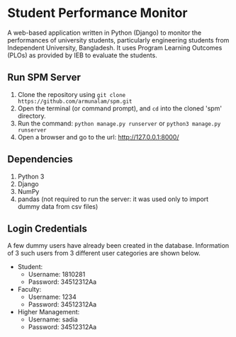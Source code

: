 # Student Performance Monitor
A web-based application written in Python (Django) to monitor the performances of university students, particularly engineering students from Independent University, Bangladesh. It uses Program Learning Outcomes (PLOs) as provided by IEB to evaluate the students.

## Run SPM Server
1. Clone the repository using `git clone https://github.com/armunalam/spm.git`
2. Open the terminal (or command prompt), and `cd` into the cloned 'spm' directory.
3. Run the command: `python manage.py runserver` or `python3 manage.py runserver`
4. Open a browser and go to the url: http://127.0.0.1:8000/

## Dependencies
1. Python 3
2. Django
3. NumPy
4. pandas (not required to run the server: it was used only to import dummy data from csv files)

## Login Credentials
A few dummy users have already been created in the database. Information of 3 such users from 3 different user categories are shown below.
* Student:
    - Username: 1810281
    - Password: 34512312Aa
* Faculty:
    - Username: 1234
    - Password: 34512312Aa
* Higher Management:
    - Username: sadia
    - Password: 34512312Aa
